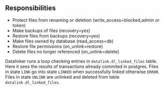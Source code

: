 Responsibilities
----------------
* Protect files from renaming or deletion (write_access=blocked,admin or token)
* Make backups of files (recovery=yes)
* Restore files from backups (recovery=yes)
* Make files owned by database (read_access=db)
* Restore file permissions (on_unlink=restore)
* Delete files no longer referenced (on_unlink=delete)

Datalinker runs a loop checking entries in `datalink.dl_linked_files` table.
Here it sees the results of transactions already commited in postgres.
Files in state `LINK` go into state `LINKED` when successfully linked otherwise `ERROR`.
Files in state `UNLINK` are unlinked and deleted from table `datalink.dl_linked_files`.

